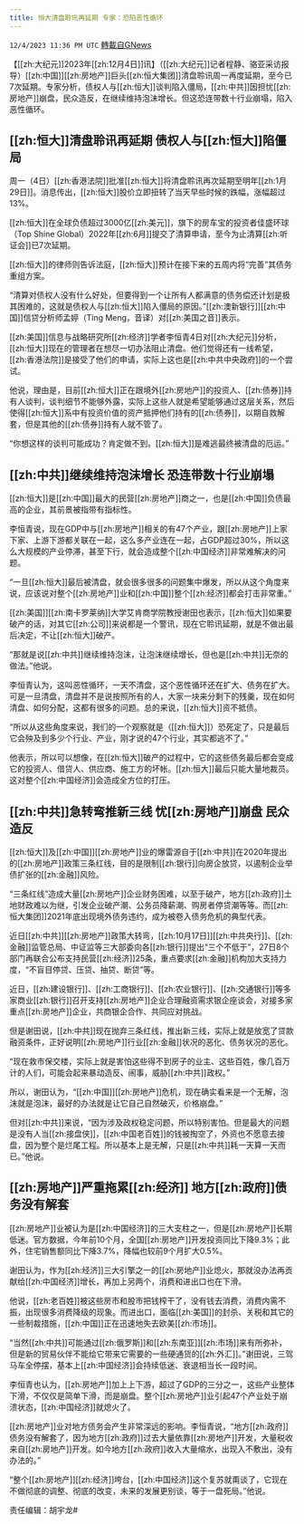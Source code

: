 ```yaml
---
title: 恒大清盘聆讯再延期 专家：恐陷恶性循环
---
```

`12/4/2023 11:36 PM UTC` [轉載自GNews](https://gnews.org/articles/2071423)

【[[zh:大纪元]]2023年[[zh:12月4日]]讯】（[[zh:大纪元]]记者程静、骆亚采访报导）[[zh:中国]][[zh:房地产]]巨头[[zh:恒大集团]]清盘聆讯周一再度延期，至今已7次延期。专家分析，债权人与[[zh:恒大]]谈判陷入僵局，[[zh:中共]]因担忧[[zh:房地产]]崩盘，民众造反，在继续维持泡沫增长。但这恐连带数十行业崩塌，陷入恶性循环。

## [[zh:恒大]]清盘聆讯再延期 债权人与[[zh:恒大]]陷僵局

周一（4日）[[zh:香港法院]]批准[[zh:恒大]]将清盘聆讯再次延期至明年[[zh:1月29日]]。消息传出，[[zh:恒大]]股价立即扭转了当天早些时候的跌幅，涨幅超过13%。

[[zh:恒大]]在全球负债超过3000亿[[zh:美元]]，旗下的房车宝的投资者佳盛环球（Top Shine Global）2022年[[zh:6月]]提交了清算申请，至今为止清算[[zh:听证会]]已7次延期。

[[zh:恒大]]的律师则告诉法庭，[[zh:恒大]]预计在接下来的五周内将“完善”其债务重组方案。

“清算对债权人没有什么好处，但要得到一个让所有人都满意的债务偿还计划是极其困难的，这就是债权人与[[zh:恒大]]陷入僵局的原因。”[[zh:澳新银行]][[zh:中国]]信贷分析师孟婷（Ting Meng，音译）对[[zh:美国之音]]表示。

[[zh:美国]]信息与战略研究所[[zh:经济]]学者李恒青4日对[[zh:大纪元]]分析，[[zh:恒大]]现在的管理者在想尽一切办法阻止清盘。他们觉得还有一线希望，[[zh:香港法院]]是接受了他们的申请，实际上这也是[[zh:中共中央政府]]的一个尝试。

他说，理由是，目前[[zh:恒大]]正在跟境外[[zh:房地产]]的投资人、[[zh:债券]]持有人谈判，谈判细节不能够外露，实际上这些人就是希望能够通过这层关系，然后使得[[zh:恒大]]系中有投资价值的资产抵押他们持有的[[zh:债券]]，以期自救解套，但是其他的[[zh:债券]]持有人就不管了。

“你想这样的谈判可能成功？肯定做不到。[[zh:恒大]]是难逃最终被清盘的厄运。”

## [[zh:中共]]继续维持泡沫增长 恐连带数十行业崩塌

[[zh:恒大]]是[[zh:中国]]最大的民营[[zh:房地产]]商之一，也是[[zh:中国]]负债最高的企业，其前景被指带有指标性。

李恒青说，现在GDP中与[[zh:房地产]]相关的有47个产业，跟[[zh:房地产]]上家下家、上游下游都关联在一起，这么多产业连在一起，占GDP超过30%，所以这么大规模的产业停滞，甚至下行，就会造成整个[[zh:中国经济]]非常难解决的问题。

“一旦[[zh:恒大]]最后被清盘，就会很多很多的问题集中爆发，所以从这个角度来说，应该说对整个[[zh:房地产]]业和[[zh:中国]]整个[[zh:经济]]都会打击非常重。”

[[zh:美国]][[zh:南卡罗莱纳]]大学艾肯商学院教授谢田也表示，[[zh:恒大]]如果要破产的话，对其它[[zh:公司]]来说都是一个警讯，现在它聆讯延期，就是不做出最后决定，不让[[zh:恒大]]破产。

“那就是说[[zh:中共]]继续维持泡沫，让泡沫继续增长，但也是[[zh:中共]]无奈的做法。”他说。

李恒青认为，这叫恶性循环，一天不清盘，这个恶性循环还在扩大、债务在扩大。可是一旦清盘，清盘并不是说按照所有的人，大家一块来分剩下的残羹，现在如何清盘、如何分配，这都有很多的问题。总的来说，[[zh:恒大]]资不抵债。

“所以从这些角度来说，我们的一个观察就是（[[zh:恒大]]）恐死定了，只是最后它会殃及到多少个行业、产业，刚才说的47个行业，其实都逃不了。”

他表示，所以可以想像，在[[zh:恒大]]破产的过程中，它的这些债务最后都会变成它的投资人、借贷人、供应商、施工方的坏帐。[[zh:恒大]]最后只能大量地裁员。这对整个[[zh:中国经济]]会造成全方位的打压。

## [[zh:中共]]急转弯推新三线 忧[[zh:房地产]]崩盘 民众造反

[[zh:恒大]]及[[zh:中国]][[zh:房地产]]业的爆雷源自于[[zh:中共]]在2020年提出的[[zh:房地产]]政策三条红线，目的是限制[[zh:银行]]向房企放贷，以遏制企业举债扩张的[[zh:金融]]风险。

“三条红线”造成大量[[zh:房地产]]企业财务困难，以至于破产，地方[[zh:政府]]土地财政难以为继，引发企业破产潮、公务员降薪潮、购房者停贷潮等等。而[[zh:恒大集团]]2021年底出现境外债务违约，成为被卷入债务危机的典型代表。

近日[[zh:中共]][[zh:房地产]]政策大转弯，[[zh:10月17日]][[zh:中共央行]]、[[zh:金融]]监管总局、中证监等三大部委向各[[zh:银行]]提出“三个不低于”，27日8个部门再联合公布支持民营[[zh:经济]]25条，重点要求[[zh:金融]]机构加大支持力度，“不盲目停贷、压贷、抽贷、断贷”等。

近日，[[zh:建设银行]]、[[zh:工商银行]]、[[zh:农业银行]]、[[zh:交通银行]]等多家商业[[zh:银行]]召开支持[[zh:房地产]]企业合理融资需求银企座谈会，对接多家重点[[zh:房地产]]企业，共商银企合作、共同应对挑战。

但是谢田说，[[zh:中共]]现在抛弃三条红线，推出新三线，实际上就是放宽了贷款融资条件，正好说明[[zh:房地产]]行业[[zh:金融]]状况的恶化、债务状况的恶化。

“现在救市保交楼，实际上就是害怕这些得不到房子的业主、这些百姓，像几百万计的人们，可能会起来暴动造反、闹事，威胁[[zh:中共]]政权。”

所以，谢田认为，“[[zh:中国]][[zh:房地产]]危机，现在确实看来是一个无解，泡沫就是泡沫，最好的办法就是让它自己自然破灭，价格崩盘。”

但对[[zh:中共]]来说，“因为涉及政权稳定问题，所以特别害怕。但是最大的问题是没有人当[[zh:接盘侠]]，[[zh:中国老百姓]]的钱被掏空了，外资也不愿意去接盘，因为整个是烂尾工程。所以基本上是无解，只是[[zh:中共]]耗一天算一天而已。”他说。

## [[zh:房地产]]严重拖累[[zh:经济]] 地方[[zh:政府]]债务没有解套

[[zh:房地产]]业被认为是[[zh:中国经济]]的三大支柱之一，但是[[zh:房地产]]长期低迷。官方数据，今年前10个月，全国[[zh:房地产]]开发投资同比下降9.3%；此外，住宅销售额同比下降3.7%，降幅也较前9个月扩大0.5%。

谢田认为，作为[[zh:经济]]三大引擎之一的[[zh:房地产]]业熄火，那就没办法再贡献给[[zh:中国经济]]增长，再加上另两个，消费和进出口也在下滑。

他说，[[zh:老百姓]]被这些房市和股市把钱榨干了，没有钱去消费，消费内需不振，出现很多消费降级的现象。而进出口，面临[[zh:美国]]的封杀、关税和其它的一些制裁措施，[[zh:中国]]正在迅速地失去欧美[[zh:市场]]。

“当然[[zh:中共]]可能通过[[zh:俄罗斯]]和[[zh:东南亚]][[zh:市场]]来有所弥补，但是新的贸易伙伴不能给它带来它需要的一些硬通货的[[zh:外汇]]。”谢田说，三驾马车全停摆，基本上[[zh:中国经济]]会持续低迷、衰退相当长一段时间。

李恒青也认为，[[zh:房地产]]加上上下游，超过了GDP的三分之一，这些产业整体下滑，不仅仅是简单下滑，而是崩盘。整个[[zh:房地产]]业引起47个产业处于崩溃状态，[[zh:中国经济]]就熄火了。

[[zh:房地产]]业对地方债务会产生非常深远的影响。李恒青说，“地方[[zh:政府]]债务没有解套了，因为地方[[zh:政府]]过去大量依靠[[zh:房地产]]开发，大量税收来自[[zh:房地产]]开发。如今地方[[zh:政府]]收入大量缩水，出现入不敷出，没有办法的。”

“整个[[zh:房地产]][[zh:经济]]垮台，[[zh:中国经济]]这个复苏就甭谈了，它现在不做彻底的调整、彻底的改变，未来的发展更别谈，等于一盘死局。”他说。

责任编辑：胡宇龙#
